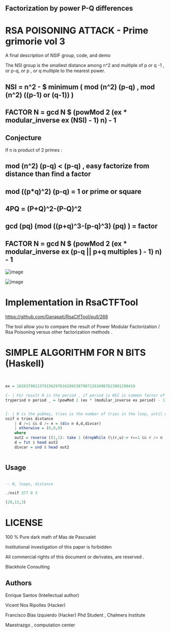 ## Factorization by power P-Q differences

# RSA POISONING ATTACK - Prime grimorie vol 3

A final description of NSIF group, code, and demo

The NSI group is the smallest distance among n^2 and multiple of p or q -1 , or p-q, or p , or q multiple to the nearest power.


## NSI = n^2 - $ minimum ( mod (n^2) (p-q) , mod (n^2) ((p-1) or (q-1)) )

## FACTOR N = gcd N $ (powMod 2 (ex * modular_inverse ex (NSI) - 1) n) - 1

## Conjecture 

If n is product of 2 primes :


## mod (n^2) (p-q) < (p-q) , easy factorize from distance than find a factor 

## mod ((p*q)^2) (p-q) = 1 or prime or square 

## 4PQ = (P+Q)^2-(P-Q)^2

## gcd (pq) (mod ((p+q)^3-(p-q)^3) (pq) ) = factor

## FACTOR N = gcd N $ (powMod 2 (ex * modular_inverse ex (p-q || p+q multiples ) - 1) n) - 1

![image](https://user-images.githubusercontent.com/60758685/183696769-c087195a-cfd3-465a-9ef7-3dfb51f05217.png)

![image](https://user-images.githubusercontent.com/60758685/183696846-598ffa20-07ba-4f2e-a8ab-a9307ddf6721.png)




# Implementation in RsaCTFTool

https://github.com/Ganapati/RsaCtfTool/pull/266

The tool allow you to compare the result of Power Modular Factorization / Rsa Poisoning versus other factorization methods .


# SIMPLE ALGORITHM FOR N BITS (Haskell)


```Haskell


ex = 1826379812379156297616109238798712634987623891298419

{- | For result 0 is the period , if period is NSI is common factor of N.  -}
tryperiod n period _ = (powMod 2 (ex * (modular_inverse ex period) - 1) n) - 1


{- | N is the pubkey, tries is the number of tries in the loop, until when try to sum 1, distance is the starting distance  -}
nsif n tries distance
	| d /=1 && d /= n = (div n d,d,divcar)
	| otherwise = (0,0,0)
	where
	out2 = reverse ((1,1): take 1 (dropWhile (\(r,u)-> r==1 && r /= n ) $ map (\x-> (gcd (n) ((tryperiod ((n)) ((n)^2-x^2) x)  ),x)) $ [distance..distance+tries]))
	d = fst $ head out2
	divcar = snd $ head out2



```


## Usage

```Haskell

-- N, loops, distance

./nsif 377 0 3

(29,13,3)


```




# LICENSE

100 % Pure dark math of Mas de Pascualet

Institutional investigation of this paper is forbidden

All commercial rights of this document or derivates, are reserved .

Blackhole Consulting 

## Authors

Enrique Santos (Intellectual author)
 
Vicent Nos Ripolles (Hacker)

Francisco Blas Izquierdo (Hacker)
Phd Student , Chalmers Institute


Maestrazgo , computation center



